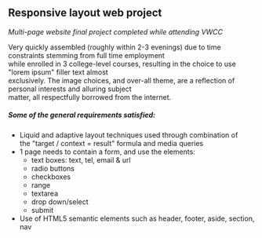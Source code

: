 ## Responsive layout web project

_Multi-page website final project completed while attending VWCC_  

Very quickly assembled (roughly within 2-3 evenings) due to time constraints stemming from full time employment  
while enrolled in 3 college-level courses, resulting in the choice to use "lorem ipsum" filler text almost  
exclusively. The image choices, and over-all theme, are a reflection of personal interests and alluring subject  
matter, all respectfully borrowed from the internet.

##### Some of the general requirements satisfied:  
* Liquid and adaptive layout techniques used through combination of  
  the "target / context = result" formula and media queries  
* 1 page needs to contain a form, and use the elements:  
  * text boxes: text, tel, email & url
  * radio buttons
  * checkboxes
  * range
  * textarea
  * drop down/select
  * submit
* Use of HTML5 semantic elements such as header, footer, aside, section, nav
 
